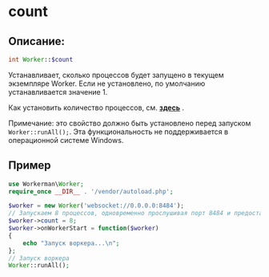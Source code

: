 # count

## Описание:
```php
int Worker::$count
```

Устанавливает, сколько процессов будет запущено в текущем экземпляре Worker. Если не установлено, по умолчанию устанавливается значение 1.

Как установить количество процессов, см. [**здесь**](../faq/processes-count.md) .

Примечание: это свойство должно быть установлено перед запуском ```Worker::runAll();```. Эта функциональность не поддерживается в операционной системе Windows.

## Пример

```php
use Workerman\Worker;
require_once __DIR__ . '/vendor/autoload.php';

$worker = new Worker('websocket://0.0.0.0:8484');
// Запускаем 8 процессов, одновременно прослушивая порт 8484 и предоставляя услуги по протоколу websocket
$worker->count = 8;
$worker->onWorkerStart = function($worker)
{
    echo "Запуск воркера...\n";
};
// Запуск воркера
Worker::runAll();
```
